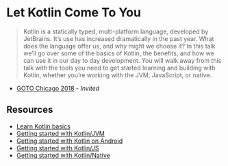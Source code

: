 # Let Kotlin Come To You

> Kotlin is a statically typed, multi-platform language, developed by JetBrains. It’s use has increased dramatically in the past year. What does the language offer us, and why might we choose it? In this talk we’ll go over some of the basics of Kotlin, the benefits, and how we can use it in our day to day development. You will walk away from this talk with the tools you need to get started learning and building with Kotlin, whether you’re working with the JVM, JavaScript, or native.

- [GOTO Chicago 2018](https://gotochgo.com/2018) - _Invited_

## Resources

- [Learn Kotlin basics](https://try.kotlinlang.org)
- [Getting started with Kotlin/JVM](https://kotlinlang.org/docs/tutorials/getting-started.html)
- [Getting started with Kotlin on Android](https://kotlinlang.org/docs/tutorials/kotlin-android.html)
- [Getting started with Kotlin/JS](https://kotlinlang.org/docs/tutorials/javascript/kotlin-to-javascript/kotlin-to-javascript.html)
- [Getting started with Kotlin/Native](https://kotlinlang.org/docs/tutorials/native/basic-kotlin-native-app.html)
